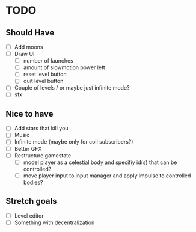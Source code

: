 # TODO

## Should Have

- [ ] Add moons
- [ ] Draw UI
  - [ ] number of launches
  - [ ] amount of slowmotion power left
  - [ ] reset level button
  - [ ] quit level button
- [ ] Couple of levels / or maybe just infinite mode?
- [ ] sfx

## Nice to have

- [ ] Add stars that kill you
- [ ] Music
- [ ] Infinite mode (maybe only for coil subscribers?)
- [ ] Better GFX
- [ ] Restructure gamestate
  - [ ] model player as a celestial body and specifiy id(s) that can be controlled?
  - [ ] move player input to input manager and apply impulse to controlled bodies?

## Stretch goals

- [ ] Level editor
- [ ] Something with decentralization
